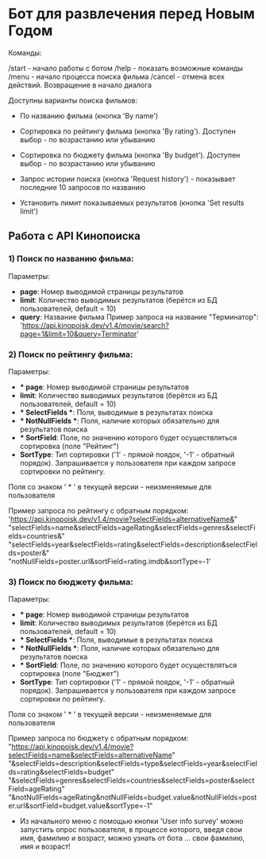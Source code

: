 <h1>Бот для развлечения перед Новым Годом</h1>

Команды:

/start - начало работы с ботом
/help - показать возможные команды
/menu - начало процесса поиска фильма
/cancel - отмена всех действий. Возвращение в начало диалога


Доступны варианты поиска фильмов:
- По названию фильма (кнопка 'By name')
- Сортировка по рейтингу  фильма (кнопка 'By rating'). Доступен выбор - по возрастанию или убыванию
- Сортировка по бюджету  фильма (кнопка 'By budget'). Доступен выбор - по возрастанию или убыванию

- Запрос истории поиска (кнопка 'Request history') - показывает последние 10 запросов по названию
- Установить лимит показываемых результатов (кнопка 'Set results limit')

<h2>Работа с API Кинопоиска</h2>

<h3>1) Поиск по названию фильма:</h3>

Параметры: 
- <b>page</b>: Номер выводимой страницы результатов
- <b>limit</b>: Количество выводимых результатов (берётся из БД пользователей, default = 10)
- <b>query</b>: Название фильма
Пример запроса на название "Терминатор":
'https://api.kinopoisk.dev/v1.4/movie/search?page=1&limit=10&query=Terminator'
 
<h3>2) Поиск по рейтингу фильма:</h3>

Параметры: 
- <b>* page</b>: Номер выводимой страницы результатов
- <b>limit</b>: Количество выводимых результатов (берётся из БД пользователей, default = 10)
- <b>* SelectFields *</b>: Поля, выводимые в результатах поиска
- <b>* NotNullFields *</b>: Поля, наличие которых обязательно для результатов поиска
- <b>* SortField</b>: Поле, по значению которого будет осуществляться сортировка (поле "Рейтинг")
- <b>SortType</b>: Тип сортировки ('1' - прямой поядок, '-1' - обратный порядок). Запрашивается
у пользователя при каждом запросе сортировки по рейтингу.

Поля со знаком ' * ' в текущей версии - неизменяемые для пользователя

Пример запроса по рейтингу с обратным порядком:
'https://api.kinopoisk.dev/v1.4/movie?selectFields=alternativeName&" \
              "selectFields=name&selectFields=ageRating&selectFields=genres&selectFields=countries&" \
              "selectFields=year&selectFields=rating&selectFields=description&selectFields=poster&" \
              "notNullFields=poster.url&sortField=rating.imdb&sortType=-1'

<h3>3) Поиск по бюджету фильма:</h3>

Параметры: 
- <b>* page</b>: Номер выводимой страницы результатов
- <b>limit</b>: Количество выводимых результатов (берётся из БД пользователей, default = 10)
- <b>* SelectFields *</b>: Поля, выводимые в результатах поиска
- <b>* NotNullFields *</b>: Поля, наличие которых обязательно для результатов поиска
- <b>* SortField</b>: Поле, по значению которого будет осуществляться сортировка (поле "Бюджет")
- <b>SortType</b>: Тип сортировки ('1' - прямой поядок, '-1' - обратный порядок). Запрашивается
у пользователя при каждом запросе сортировки по рейтингу.

Поля со знаком ' * ' в текущей версии - неизменяемые для пользователя

Пример запроса по бюджету с обратным порядком:
"https://api.kinopoisk.dev/v1.4/movie?selectFields=name&selectFields=alternativeName" \
        "&selectFields=description&selectFields=type&selectFields=year&selectFields=rating&selectFields=budget" \
        "&selectFields=genres&selectFields=countries&selectFields=poster&selectField=ageRating" \
        "&notNullFields=ageRating&notNullFields=budget.value&notNullFields=poster.url&sortField=budget.value&sortType=-1"



 - Из начального меню с помощью кнопки 'User info survey' можно запустить опрос пользователя,
в процессе которого, введя свои имя, фамилию и возраст, можно узнать от бота
... свои фамилию, имя и возраст! 
